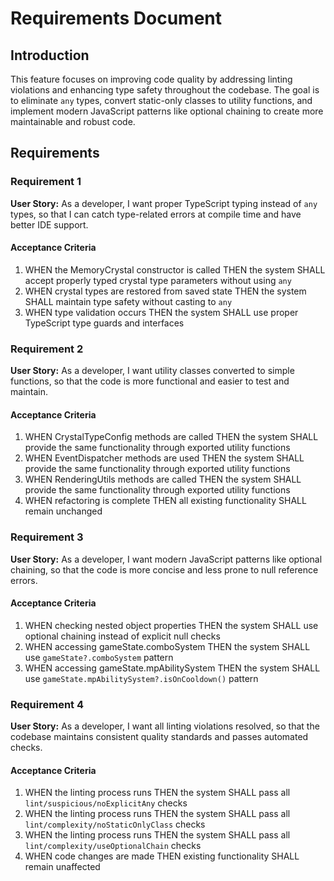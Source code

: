 # Requirements Document

## Introduction

This feature focuses on improving code quality by addressing linting violations and enhancing type safety throughout the codebase. The goal is to eliminate `any` types, convert static-only classes to utility functions, and implement modern JavaScript patterns like optional chaining to create more maintainable and robust code.

## Requirements

### Requirement 1

**User Story:** As a developer, I want proper TypeScript typing instead of `any` types, so that I can catch type-related errors at compile time and have better IDE support.

#### Acceptance Criteria

1. WHEN the MemoryCrystal constructor is called THEN the system SHALL accept properly typed crystal type parameters without using `any`
2. WHEN crystal types are restored from saved state THEN the system SHALL maintain type safety without casting to `any`
3. WHEN type validation occurs THEN the system SHALL use proper TypeScript type guards and interfaces

### Requirement 2

**User Story:** As a developer, I want utility classes converted to simple functions, so that the code is more functional and easier to test and maintain.

#### Acceptance Criteria

1. WHEN CrystalTypeConfig methods are called THEN the system SHALL provide the same functionality through exported utility functions
2. WHEN EventDispatcher methods are used THEN the system SHALL provide the same functionality through exported utility functions  
3. WHEN RenderingUtils methods are called THEN the system SHALL provide the same functionality through exported utility functions
4. WHEN refactoring is complete THEN all existing functionality SHALL remain unchanged

### Requirement 3

**User Story:** As a developer, I want modern JavaScript patterns like optional chaining, so that the code is more concise and less prone to null reference errors.

#### Acceptance Criteria

1. WHEN checking nested object properties THEN the system SHALL use optional chaining instead of explicit null checks
2. WHEN accessing gameState.comboSystem THEN the system SHALL use `gameState?.comboSystem` pattern
3. WHEN accessing gameState.mpAbilitySystem THEN the system SHALL use `gameState.mpAbilitySystem?.isOnCooldown()` pattern

### Requirement 4

**User Story:** As a developer, I want all linting violations resolved, so that the codebase maintains consistent quality standards and passes automated checks.

#### Acceptance Criteria

1. WHEN the linting process runs THEN the system SHALL pass all `lint/suspicious/noExplicitAny` checks
2. WHEN the linting process runs THEN the system SHALL pass all `lint/complexity/noStaticOnlyClass` checks  
3. WHEN the linting process runs THEN the system SHALL pass all `lint/complexity/useOptionalChain` checks
4. WHEN code changes are made THEN existing functionality SHALL remain unaffected